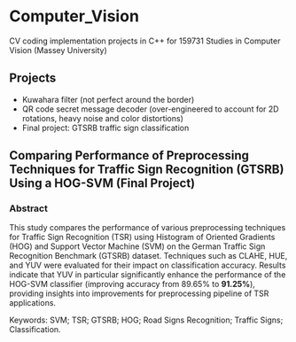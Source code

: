 # Computer_Vision
CV coding implementation projects in C++ for 159731 Studies in Computer Vision (Massey University)

## Projects
- Kuwahara filter (not perfect around the border)
- QR code secret message decoder (over-engineered to account for 2D rotations, heavy noise and color distortions)
- Final project: GTSRB traffic sign classification

## Comparing Performance of Preprocessing Techniques for Traffic Sign Recognition (GTSRB) Using a HOG-SVM (Final Project)

### Abstract

This study compares the performance of various preprocessing techniques for Traffic Sign Recognition (TSR) using Histogram of Oriented Gradients (HOG) and Support Vector Machine (SVM) on the German Traffic Sign Recognition Benchmark (GTSRB) dataset. Techniques such as CLAHE, HUE, and YUV were evaluated for their impact on classification accuracy. Results indicate that YUV in particular significantly enhance the performance of the HOG-SVM classifier (improving accuracy from 89.65% to **91.25%**), providing insights into improvements for preprocessing pipeline of TSR applications.

Keywords: SVM; TSR; GTSRB; HOG; Road Signs Recognition; Traffic Signs; Classification.
